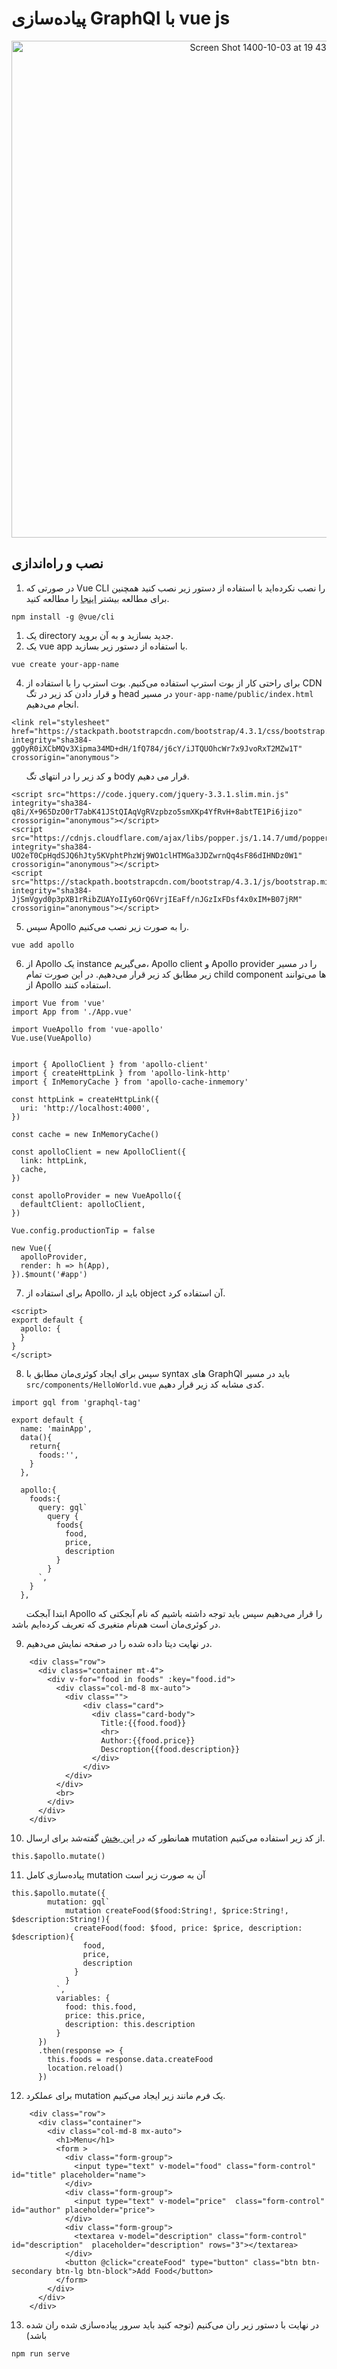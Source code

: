# پیاده‌سازی GraphQl با vue js
<p align="center" width="100%">
<img width="795" alt="Screen Shot 1400-10-03 at 19 43 04" src="https://user-images.githubusercontent.com/59199865/147364109-6df4c013-5f17-47b5-bb6b-203ba760d0a9.png">
</p>

## نصب و راه‌اندازی
1. در صورتی که Vue CLI را نصب نکرده‌اید با استفاده از دستور زیر نصب کنید همچنین برای مطالعه بیشتر [اینجا](https://cli.vuejs.org/guide/installation.html) را مطالعه کنید.
```
npm install -g @vue/cli
```
1. یک directory جدید بسازید و به آن بروید.
3. یک vue app با استفاده از دستور زیر بسازید.
```
vue create your-app-name
```
4. برای راحتی کار از بوت استرپ استفاده می‌کنیم. بوت استرپ را با استفاده از CDN و قرار دادن کد زیر در تگ head در مسیر `your-app-name/public/index.html` انجام می‌دهیم.
```
<link rel="stylesheet" href="https://stackpath.bootstrapcdn.com/bootstrap/4.3.1/css/bootstrap.min.css" integrity="sha384-ggOyR0iXCbMQv3Xipma34MD+dH/1fQ784/j6cY/iJTQUOhcWr7x9JvoRxT2MZw1T" crossorigin="anonymous">
```
&nbsp; &nbsp; &nbsp; و کد زیر را در انتهای تگ body قرار می دهیم.
```
<script src="https://code.jquery.com/jquery-3.3.1.slim.min.js" integrity="sha384-q8i/X+965DzO0rT7abK41JStQIAqVgRVzpbzo5smXKp4YfRvH+8abtTE1Pi6jizo" crossorigin="anonymous"></script>
<script src="https://cdnjs.cloudflare.com/ajax/libs/popper.js/1.14.7/umd/popper.min.js" integrity="sha384-UO2eT0CpHqdSJQ6hJty5KVphtPhzWj9WO1clHTMGa3JDZwrnQq4sF86dIHNDz0W1" crossorigin="anonymous"></script>
<script src="https://stackpath.bootstrapcdn.com/bootstrap/4.3.1/js/bootstrap.min.js" integrity="sha384-JjSmVgyd0p3pXB1rRibZUAYoIIy6OrQ6VrjIEaFf/nJGzIxFDsf4x0xIM+B07jRM" crossorigin="anonymous"></script>
```
5. سپس Apollo را به صورت زیر نصب می‌کنیم.
```
vue add apollo
```
6. از Apollo یک instance می‌گیریم، Apollo client و Apollo provider را در مسیر زیر مطابق کد زیر قرار می‌دهیم. در این صورت تمام child component ها می‌توانند از Apollo استفاده کنند.
```
import Vue from 'vue'
import App from './App.vue'

import VueApollo from 'vue-apollo'
Vue.use(VueApollo)


import { ApolloClient } from 'apollo-client'
import { createHttpLink } from 'apollo-link-http'
import { InMemoryCache } from 'apollo-cache-inmemory'

const httpLink = createHttpLink({
  uri: 'http://localhost:4000',
})

const cache = new InMemoryCache()

const apolloClient = new ApolloClient({
  link: httpLink,
  cache,
})

const apolloProvider = new VueApollo({
  defaultClient: apolloClient,
})

Vue.config.productionTip = false

new Vue({
  apolloProvider,
  render: h => h(App),
}).$mount('#app')
```

7. برای استفاده از Apollo، باید از object آن استفاده کرد.
```
<script>
export default {
  apollo: {
  }
}
</script>
```
8. سپس برای ایجاد کوئری‌مان مطابق با syntax های GraphQl باید در مسیر `src/components/HelloWorld.vue` کدی مشابه کد زیر قرار دهیم.
```
import gql from 'graphql-tag'

export default {
  name: 'mainApp',
  data(){
    return{
      foods:'',
    }
  },

  apollo:{
    foods:{
      query: gql`
        query {
          foods{
            food,
            price,
            description
          }
        }
      `,
    }
  },
```
&nbsp; &nbsp; &nbsp; ابتدا آبجکت Apollo را قرار می‌دهیم سپس باید توجه داشته باشیم که نام آبجکتی که در کوئری‌مان است هم‌نام متغیری که تعریف کرده‌ایم باشد.

9. در نهایت دیتا داده شده را در صفحه نمایش می‌دهیم.
```
    <div class="row">
      <div class="container mt-4">
        <div v-for="food in foods" :key="food.id">
          <div class="col-md-8 mx-auto">
            <div class="">
                <div class="card">
                  <div class="card-body">
                    Title:{{food.food}}
                    <hr>
                    Author:{{food.price}}
                    Descroption{{food.description}}
                  </div>
                </div>
            </div>
          </div>
          <br>
        </div>
      </div>
    </div>
```
10. همانطور که در [این بخش](https://github.com/nonaghazizadeh/web_workshop/blob/master/GraphQl/Vue-Nodejs/back/README.md) گفته‌شد برای ارسال mutation از کد زیر استفاده می‌کنیم.
```
this.$apollo.mutate()
```
11. پیاده‌سازی کامل mutation آن به صورت زیر است
```
this.$apollo.mutate({
        mutation: gql`
            mutation createFood($food:String!, $price:String!, $description:String!){
              createFood(food: $food, price: $price, description: $description){
                food,
                price,
                description
              }
            }
          `,
          variables: {
            food: this.food,
            price: this.price,
            description: this.description
          }
      })
      .then(response => {
        this.foods = response.data.createFood
        location.reload()
      })
```
12. برای عملکرد mutation یک فرم مانند زیر ایجاد می‌کنیم.
```
    <div class="row">
      <div class="container">
        <div class="col-md-8 mx-auto">
          <h1>Menu</h1>
          <form >
            <div class="form-group">
              <input type="text" v-model="food" class="form-control" id="title" placeholder="name">
            </div>
            <div class="form-group">
              <input type="text" v-model="price"  class="form-control" id="author" placeholder="price">
            </div>
            <div class="form-group">
              <textarea v-model="description" class="form-control" id="description"  placeholder="description" rows="3"></textarea>
            </div>
            <button @click="createFood" type="button" class="btn btn-secondary btn-lg btn-block">Add Food</button>
          </form>
        </div>
      </div>
    </div>
```
13. در نهایت با دستور زیر ران می‌کنیم (توجه کنید باید سرور پیاده‌سازی شده ران شده باشد)
```
npm run serve
```
